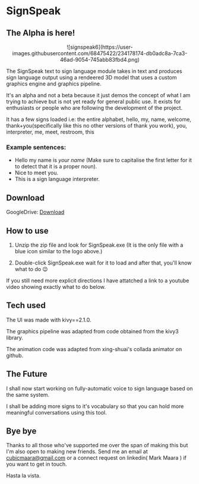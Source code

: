 # SignSpeak

## The Alpha is here!

<p align="center">
![signspeak6](https://user-images.githubusercontent.com/68475422/234178174-db0adc8a-7ca3-46ad-9054-745abb83fbd4.png)
 </p>

The SignSpeak text to sign language module takes in text and produces sign language output using a rendeered 3D model that uses a custom graphics engine and graphics pipeline.

It's an alpha and not a beta because it just demos the concept of what I am trying to achieve but is not yet ready for general public use. It exists for enthusiasts or people who are following the development of the project.

It has a few signs loaded i.e: the entire alphabet, hello, my, name, welcome, thank+you(specifically like this no other versions of thank you work), you, interpreter, me, meet, restroom, this

### Example sentences: 
* Hello my name is _your name_ (Make sure to capitalise the first letter for it to detect that it is a proper noun).
* Nice to meet you.
* This is a sign language interpreter.

## Download

GoogleDrive: [Download](https://drive.google.com/file/d/1XkbukJH-xx8qgCM7yv9fJg2OeFeKijm3/view?usp=sharing)


## How to use 

1. Unzip the zip file and look for SignSpeak.exe (It is the only file with a blue icon similar to the logo above.)

2. Double-click SignSpeak.exe wait for it to load and after that, you'll know what to do 😉


If you still need more explicit directions I have attatched a link to a youtube video showing exactly what to do below.


## Tech used

The UI was made with kivy==2.1.0.

The graphics pipeline was adapted from code obtained from the kivy3 library.

The animation code was adapted from xing-shuai's collada animator on github.


## The Future

I shall now start working on fully-automatic voice to sign language based on the same system.

I shall be adding more signs to it's vocabulary so that you can hold more meaningful conversations using this tool.


## Bye bye

Thanks to all those who've supported me over the span of making this but I'm also open to making new friends. 
Send me an email at cubicmaara@gmail.com or a connect request on linkedin( Mark Maara ) if you want to get in touch.


Hasta la vista.



